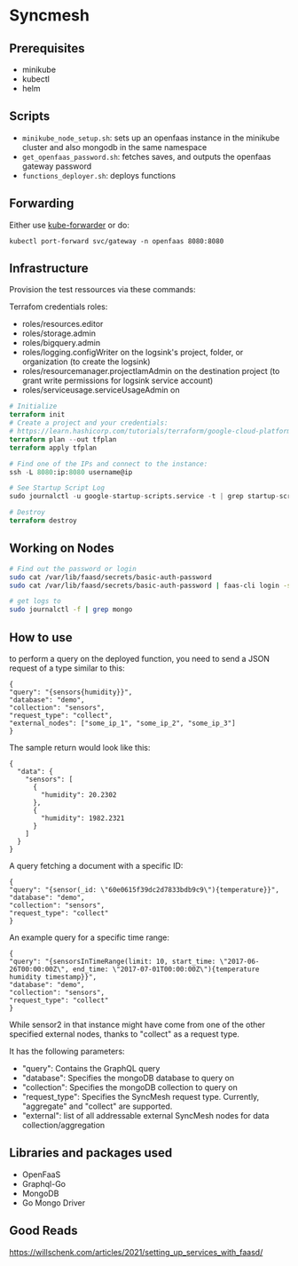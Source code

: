 # Syncmesh

## Prerequisites

- minikube
- kubectl
- helm

## Scripts

- `minikube_node_setup.sh`: sets up an openfaas instance in the minikube cluster and also mongodb in the same namespace
- `get_openfaas_password.sh`: fetches saves, and outputs the openfaas gateway password
- `functions_deployer.sh`: deploys functions

## Forwarding

Either use [kube-forwarder](https://www.electronjs.org/apps/kube-forwarder) or do:

`kubectl port-forward svc/gateway -n openfaas 8080:8080`

## Infrastructure

Provision the test ressources via these commands:

Terrafom credentials roles:

- roles/resources.editor
- roles/storage.admin
- roles/bigquery.admin
- roles/logging.configWriter on the logsink's project, folder, or organization (to create the logsink)
- roles/resourcemanager.projectIamAdmin on the destination project (to grant write permissions for logsink service account)
- roles/serviceusage.serviceUsageAdmin on

```terraform
# Initialize
terraform init
# Create a project and your credentials:
# https://learn.hashicorp.com/tutorials/terraform/google-cloud-platform-build#set-up-gcp
terraform plan --out tfplan
terraform apply tfplan

# Find one of the IPs and connect to the instance:
ssh -L 8080:ip:8080 username@ip

# See Startup Script Log
sudo journalctl -u google-startup-scripts.service -t | grep startup-script

# Destroy
terraform destroy
```

## Working on Nodes

```bash
# Find out the password or login
sudo cat /var/lib/faasd/secrets/basic-auth-password
sudo cat /var/lib/faasd/secrets/basic-auth-password | faas-cli login -s

# get logs to
sudo journalctl -f | grep mongo


```

## How to use

to perform a query on the deployed function, you need to send a JSON request of a type similar to this:

```
{
"query": "{sensors{humidity}}",
"database": "demo",
"collection": "sensors",
"request_type": "collect",
"external_nodes": ["some_ip_1", "some_ip_2", "some_ip_3"]
}
```

The sample return would look like this:

```
{
  "data": {
    "sensors": [
      {
        "humidity": 20.2302
      },
      {
        "humidity": 1982.2321
      }
    ]
  }
}

```

A query fetching a document with a specific ID:

```
{
"query": "{sensor(_id: \"60e0615f39dc2d7833bdb9c9\"){temperature}}",
"database": "demo",
"collection": "sensors",
"request_type": "collect"
}
```

An example query for a specific time range:

```
{
"query": "{sensorsInTimeRange(limit: 10, start_time: \"2017-06-26T00:00:00Z\", end_time: \"2017-07-01T00:00:00Z\"){temperature humidity timestamp}}",
"database": "demo",
"collection": "sensors",
"request_type": "collect"
}
```

While sensor2 in that instance might have come from one of the other specified external nodes, thanks to "collect" as a request type.

It has the following parameters:

- "query": Contains the GraphQL query
- "database": Specifies the mongoDB database to query on
- "collection": Specifies the mongoDB collection to query on
- "request_type": Specifies the SyncMesh request type. Currently, "aggregate" and "collect" are supported.
- "external": list of all addressable external SyncMesh nodes for data collection/aggregation

## Libraries and packages used

- OpenFaaS
- Graphql-Go
- MongoDB
- Go Mongo Driver

## Good Reads

https://willschenk.com/articles/2021/setting_up_services_with_faasd/
